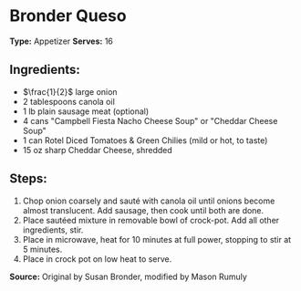 # Bronder Queso

**Type:** Appetizer
**Serves:** 16

## Ingredients:
- $\frac{1}{2}$ large onion
- 2 tablespoons canola oil
- 1 lb plain sausage meat (optional)
- 4 cans "Campbell Fiesta Nacho Cheese Soup" or "Cheddar Cheese Soup"
- 1 can Rotel Diced Tomatoes & Green Chilies (mild or hot, to taste)
- 15 oz sharp Cheddar Cheese, shredded


## Steps:
1. Chop onion coarsely and sauté with canola oil until onions become almost translucent. Add sausage, then cook until both are done.
2. Place sautéed mixture in removable bowl of crock-pot. Add all other ingredients, stir.
3. Place in microwave, heat for 10 minutes at full power, stopping to stir at 5 minutes.
4. Place in crock pot on low heat to serve.


**Source:** Original by Susan Bronder, modified by Mason Rumuly
